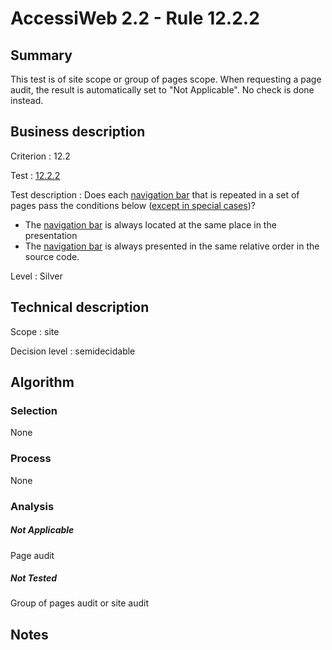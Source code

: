 # AccessiWeb 2.2 - Rule 12.2.2

## Summary

This test is of site scope or group of pages scope. When requesting a page audit, the result is automatically set to "Not Applicable". No check is done instead.

## Business description

Criterion : 12.2

Test :
[12.2.2](http://www.accessiweb.org/index.php/accessiweb-22-english-version.html#test-12-2-2)

Test description : Does each [navigation bar](http://www.accessiweb.org/index.php/glossary-76.html#mBarreNav)
that is repeated in a set of pages pass the conditions below ([except in special cases](http://www.accessiweb.org/index.php/glossary-76.html#cpCrit12- "Special cases for criterion 12.2"))?

-   The [navigation bar](http://www.accessiweb.org/index.php/glossary-76.html#mBarreNav) is always located at the same place in the presentation
-   The [navigation bar](http://www.accessiweb.org/index.php/glossary-76.html#mBarreNav) is always presented in the same relative order in the source code.

Level : Silver

## Technical description

Scope : site

Decision level :
semidecidable

## Algorithm

### Selection

None

### Process

None

### Analysis

##### Not Applicable

Page audit 

##### Not Tested

Group of pages audit or site audit

## Notes



